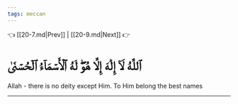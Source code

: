 ```yaml
---
tags: meccan
---
```


👈 [[20-7.md|Prev]] | [[20-9.md|Next]] 👉

# ٱللَّهُ لَآ إِلَٰهَ إِلَّا هُوَۖ لَهُ ٱلۡأَسۡمَآءُ ٱلۡحُسۡنَىٰ

Allah - there is no deity except Him. To Him belong the best names

---

